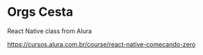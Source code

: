 # Orgs Cesta
React Native class from Alura

https://cursos.alura.com.br/course/react-native-comecando-zero
